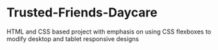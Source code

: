 # Trusted-Friends-Daycare
HTML and CSS based project with emphasis on using CSS flexboxes to modify desktop and tablet responsive designs 
